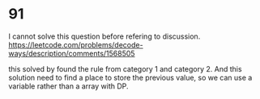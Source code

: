 # 91

I cannot solve this question before refering to discussion.
https://leetcode.com/problems/decode-ways/description/comments/1568505

this solved by found the rule from category 1 and category 2.
And this solution need to find a place to store the previous value, so we can use a variable rather than a array with DP.